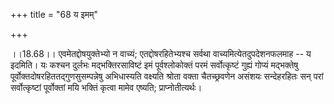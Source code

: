 +++
title = "68 य इमम्"

+++
  
  
।।18.68।। एवमेतद्दोषयुक्तेभ्यो न वाच्यं; एतद्दोषरहितेभ्यश्च सर्वथा
वाच्यमित्येतदुपदेशनफलमाह -- य इदमिति। यः कश्चन दुर्लभः मद्भक्तिरसाविष्टं
इमं पूर्वश्लोकोक्तं परमं सर्वोत्कृष्टं गुह्यं गोप्यं मद्भक्तेषु
पूर्वोक्तदोषरहिततद्गुणसुसम्पन्नेषु अभिधास्यति वक्ष्यति श्रोता वक्ता
चैतच्छ्रवणेन असंशयः सन्देहरहितः सन् परां सर्वोत्कृष्टां पूर्वोक्तां मयि
भक्तिं कृत्वा मामेव एष्यति; प्राप्नोतीत्यर्थः।  
  

